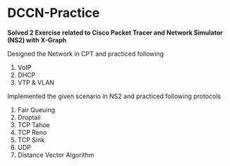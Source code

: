 # DCCN-Practice
**Solved 2 Exercise related to Cisco Packet Tracer and Network Simulator (NS2) with X-Graph**

Designed the Network in CPT and practiced following

1. VoIP
2. DHCP
3. VTP & VLAN

Implemented the given scenario in NS2 and practiced following protocols

1. Fair Queuing
2. Droptail
3. TCP Tahoe
4. TCP Reno
5. TCP Sink
6. UDP
7. Distance Vector Algorithm

